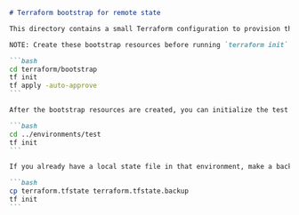 ````markdown
# Terraform bootstrap for remote state

This directory contains a small Terraform configuration to provision the S3 bucket and DynamoDB table used for remote Terraform state and locking.

NOTE: Create these bootstrap resources before running `terraform init` in the environment that uses the s3 backend. From the repository root:

```bash
cd terraform/bootstrap
tf init
tf apply -auto-approve
```

After the bootstrap resources are created, you can initialize the test environment which references the S3 backend:

```bash
cd ../environments/test
tf init
```

If you already have a local state file in that environment, make a backup before migrating state:

```bash
cp terraform.tfstate terraform.tfstate.backup
tf init
```
````